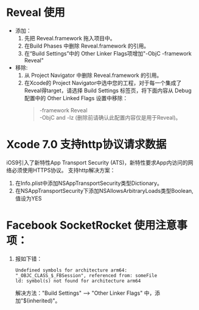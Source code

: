 # Reveal 使用
- 添加：
    1. 先把 Reveal.framework 拖入项目中。
    2. 在Build Phases 中删除 Reveal.framework 的引用。
    3. 在“Build Settings”中的 Other Linker Flags项增加"-ObjC -framework Reveal"
- 移除:
    1. 从 Project Navigator 中删除 Reveal.framework 的引用。
    2. 在Xcode的 Project Navigator中选中您的工程，对于每一个集成了Reveal得target，请选择 Build Settings 标签页，将下面内容从 Debug 配置中的 Other Linked Flags 设置中移除：    
        > -framework Reveal       
        > -ObjC and -lz (删除前请确认此配置内容仅是用于Reveal)。      

# Xcode 7.0 支持http协议请求数据
iOS9引入了新特性App Transport Security (ATS)，新特性要求App内访问的网络必须使用HTTPS协议。
支持http解决方案：
1. 在Info.plist中添加NSAppTransportSecurity类型Dictionary。    
2. 在NSAppTransportSecurity下添加NSAllowsArbitraryLoads类型Boolean,值设为YES

# Facebook SocketRocket 使用注意事项：
1. 报如下错：
    ```
    Undefined symbols for architecture arm64:
    "_OBJC_CLASS_$_FBSession", referenced from: someFile
    ld: symbol(s) not found for architecture arm64
    ```
    解决方法："Build Settings" --> "Other Linker Flags" 中，添加"$(inherited)"。